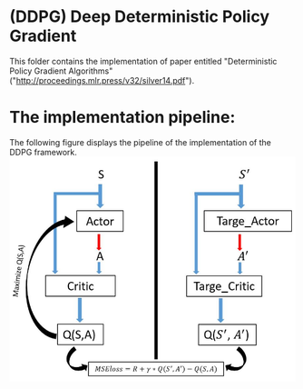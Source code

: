 
# (DDPG) Deep Deterministic Policy Gradient
This folder contains the implementation of paper entitled "Deterministic Policy Gradient Algorithms" ("http://proceedings.mlr.press/v32/silver14.pdf").

# The implementation pipeline:
The following figure displays the pipeline of the implementation of the DDPG framework.
![Image](pipeline.JPG)
